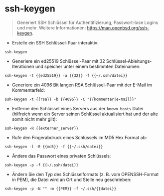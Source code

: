 # ssh-keygen

> Generiert SSH Schlüssel für Authentifizierung, Passwort-lose Logins und mehr.
> Weitere Informationen: <https://man.openbsd.org/ssh-keygen>.

- Erstelle ein SSH Schlüssel-Paar interaktiv:

`ssh-keygen`

- Generiere ein ed25519 Schlüssel-Paar mit 32 Schlüssel-Ableitungs-Iterationen und speicher unter einem bestimmten Dateinamen:

`ssh-keygen -t {{ed25519}} -a {{32}} -f {{~/.ssh/datei}}`

- Generiere ein 4096 Bit langen RSA Schlüssel-Paar mit der E-Mail im Kommentarfeld:

`ssh-keygen -t {{rsa}} -b {{4096}} -C "{{kommentar|e-mail}}"`

- Entferne den Schlüssel eines Servers aus der `known_hosts` Datei (hilfreich wenn ein Server seinen Schlüssel aktualisiert hat und der alte somit nicht mehr gilt):

`ssh-keygen -R {{externer_server}}`

- Rufe den Fingerabdruck eines Schlüssels im MD5 Hex Format ab:

`ssh-keygen -l -E {{md5}} -f {{~/.ssh/datei}}`

- Ändere das Passwort eines privaten Schlüssels:

`ssh-keygen -p -f {{~/.ssh/datei}}`

- Ändern Sie den Typ des Schlüsselformats (z. B. vom OPENSSH-Format in PEM), die Datei wird an Ort und Stelle neu geschrieben:

`ssh-keygen -p -N "" -m {{PEM}} -f ~/.ssh/{{datei}}`
